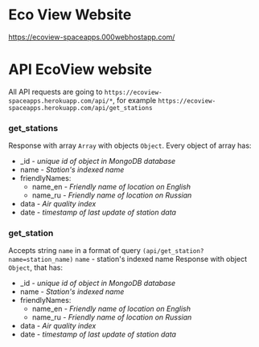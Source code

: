 # Eco View Website
https://ecoview-spaceapps.000webhostapp.com/

# API EcoView website
All API requests are going to `https://ecoview-spaceapps.herokuapp.com/api/*`, for example `https://ecoview-spaceapps.herokuapp.com/api/get_stations`

### get_stations
Response with array `Array` with objects `Object`.
Every object of array has:

 - _id - *unique id of object in MongoDB database*
 - name - *Station's indexed name*
 - friendlyNames:
   - name_en - *Friendly name of location on English*
   - name_ru - *Friendly name of location on Russian*
 - data - *Air quality index*
 - date - *timestamp of last update of station data*
### get_station
Accepts string `name` in a format of query `(api/get_station?name=station_name)`
`name` - station's indexed name 
Response with object `Object`, that has:
 - _id - *unique id of object in MongoDB database*
 - name - *Station's indexed name*
 - friendlyNames:
   - name_en - *Friendly name of location on English*
   - name_ru - *Friendly name of location on Russian*
 - data - *Air quality index*
 - date - *timestamp of last update of station data*

